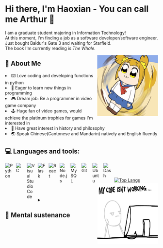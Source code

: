 # Hi there, I'm Haoxian - You can call me Arthur 👋 
I am a graduate student majoring in Information Technology!  
At this moment, I'm finding a job as a software developer/software engineer.  
Just bought Baldur's Gate 3 and waiting for Starfield.  
The book I'm currently reading is _The Whale_.  

<a href="#"><img align="right" src="https://github.com/lowelight/lowelight/raw/main/image/gif/poppp.gif" width="200 " height="200" /></a>

## 💂 About Me
<li>⌨️ Love coding and developing functions in python </li>
<li>🔋  Eager to learn new things in programming</li>
<li>🎮 Dream job: Be a programmer in video game company</li>
<li>🕹️ Huge fan of video games, would achieve the platinum trophies for games I'm interested in</li>
<li>📕 Have great interest in history and philosophy</li>
<li>🌏 Speak Chinese(Cantonese and Mandarin) natively and English fluently</li>

## 💻 Languages and tools:

<img align="left" alt="Python" width="26px" src="https://simpleicons.org/icons/python.svg" style="padding-right:10px;" />
<img align="left" alt="C" width="26px" src="https://simpleicons.org/icons/c.svg" style="padding-right:10px;" />
<img align="left" alt="Visual Studio Code" width="26px" src="https://simpleicons.org/icons/visualstudiocode.svg" style="padding-right:10px;"/>
<img align="left" alt="Flask" width="26px" src="https://simpleicons.org/icons/flask.svg" style="padding-right:10px;" />
<img align="left" alt="React" width="26px" src="https://simpleicons.org/icons/react.svg" style="padding-right:10px;" />
<img align="left" alt="Node.js" width="26px" src="https://simpleicons.org/icons/nodedotjs.svg" style="padding-right:10px;" />
<img align="left" alt="MySQL" width="26px" src="https://simpleicons.org/icons/mysql.svg" style="padding-right:10px;" />
<img align="left" alt="Git" width="26px" src="https://simpleicons.org/icons/git.svg" style="padding-right:10px;" />
<img align="left" alt="Ubuntu" width="26px" src="https://simpleicons.org/icons/ubuntu.svg" style="padding-right:10px;" />
<img align="left" alt="Dash" width="26px" src="https://simpleicons.org/icons/dash.svg" style="padding-right:10px;" />

<br />
<br />

[![Top Langs](https://github-readme-stats.vercel.app/api/top-langs/?username=lowelight&layout=compact)](https://github.com/Your_GitHub_Username/github-readme-stats)
<a href="#"><img align="right" src="https://github.com/lowelight/lowelight/raw/main/image/gif/coding.gif" width="200 " height="200" /></a>

<br />
<br />

<details>
  <summary><h2>🥰 Mental sustenance</h2></summary>
<img align="left" alt="Steam" width="26px" src="https://simpleicons.org/icons/steam.svg" style="padding-right:10px;" />
<img align="left" alt="Playstation" width="26px" src="https://simpleicons.org/icons/playstation.svg" style="padding-right:10px;" /><br><br>
Some <b>games</b> I'm addicted to: <i>Bloodbrone, Ghost of tsushima, FFXIV, Batttlefield 1, MGSV, Octopath Traveler, RDR2, Persona 5 ...</i><br>
Some <b>books</b> I think are treasures: <i>Critique of Pure Reason, One Hundred Years of Solitude, The history of peloponnesian war,</i> <i>A history of philosophy</i> by Frank Thilly ...<br>
Some classic <b>movies</b> and <b>anime</b>: <i>Black hawk down, Forrest gump, Gundam seed, Attack on Titan, K-On! ...</i><br>
</details>






